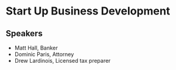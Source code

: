 # Start Up Business Development

## Speakers 
* Matt Hall, Banker
* Dominic Paris, Attorney
* Drew Lardinois, Licensed tax preparer
